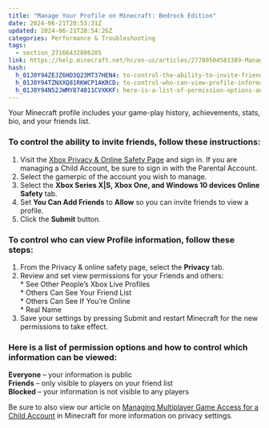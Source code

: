 ```yaml
---
title: "Manage Your Profile on Minecraft: Bedrock Edition"
date: 2024-06-21T20:53:31Z
updated: 2024-06-21T20:54:26Z
categories: Performance & Troubleshooting
tags:
  - section_27166432886285
link: https://help.minecraft.net/hc/en-us/articles/27780504581389-Manage-Your-Profile-on-Minecraft-Bedrock-Edition
hash:
  h_01J0Y94ZEJZ6HD3Q23MT37HEN4: to-control-the-ability-to-invite-friends-follow-these-instructions
  h_01J0Y94TZNXXQ81RKWCP1AKRCD: to-control-who-can-view-profile-information-follow-these-steps
  h_01J0Y94N52JWMY874011CVXKKF: here-is-a-list-of-permission-options-and-how-to-control-which-information-can-be-viewed
---
```


Your Minecraft profile includes your game-play history, achievements, stats, bio, and your friends list.

### To control the ability to invite friends, follow these instructions:

1.  Visit the [Xbox Privacy & Online Safety Page](https://www.xbox.com/en-US/user/settings/privacy-and-safety/2535473438853044) and sign in. If you are managing a Child Account, be sure to sign in with the Parental Account.
2.  Select the gamerpic of the account you wish to manage.
3.  Select the **Xbox Series X\|S, Xbox One, and Windows 10 devices Online Safety** tab.
4.  Set **You Can Add Friends** to **Allow** so you can invite friends to view a profile.
5.  Click the **Submit** button.

###  To control who can view Profile information, follow these steps:

1.  From the Privacy & online safety page, select the **Privacy** tab.
2.  Review and set view permissions for your Friends and others:  
    \* See Other People’s Xbox Live Profiles  
    \* Others Can See Your Friend List  
    \* Others Can See If You’re Online  
    \* Real Name
3.  Save your settings by pressing Submit and restart Minecraft for the new permissions to take effect.

### Here is a list of permission options and how to control which information can be viewed:

**Everyone** – your information is public  
**Friends** – only visible to players on your friend list  
**Blocked** – your information is not visible to any players

  
Be sure to also view our article on [Managing Multiplayer Game Access for a Child Account](../Account-Settings/Managing-Multiplayer-Game-Access-for-a-Child-Account-in-Minecraft.md) in Minecraft for more information on privacy settings.
